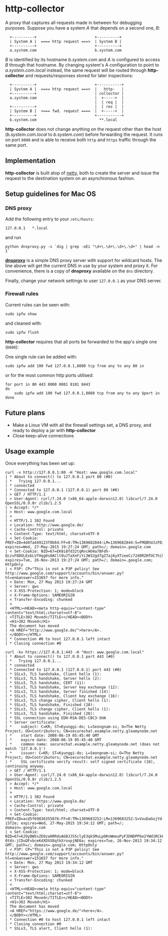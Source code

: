 # http-collector

A proxy that captures all requests made in between for debugging purposes. Suppose you have a system _A_ that depends on a second one, _B_:

```
  +----------+                          +----------+
  | System A |  ==== http request ===>  | System B |
  +----------+                          +----------+
  a.system.com                          b.system.com
```

_B_ is identified by its hostname _b.system.com_ and _A_ is configured to access _B_ through that hostname. By changing system's A configuration to point to _a.system.com.local_ instead, the same request will be routed through **http-collector** and requests/responses stored for later inspections:

```
  +----------+                          +-----------+
  | System A |  ==== http request ===>  |   http-   |
  +----------+                          | collector |
  a.system.com                          |  +-----+  |
                                        |  | req |  |
  +----------+                          |  | res |  |
  | System B |  <=== fwd. request ====  |  +-----+  |
  +----------+                          +-----------+
  b.system.com                            **.local
```

**http-collector** does not change anything on the request other than the host (_b.system.com.local_ to _b.system.com_) before forwarding the request. It runs on port `8080` and is able to receive both `http` and `https` traffic through the same port.


## Implementation

**http-collector** is built atop of [netty](http://netty.io/), both to create the server and issue the request to the destination system on an asynchronous fashion.




## Setup guidelines for Mac OS


### DNS proxy

Add the following entry to your `/etc/hosts`:

```
127.0.0.1	*.local
```

and run

```
python dnsproxy.py -s `dig | grep -oEi "\d+\.\d+\.\d+\.\d+" | head -n 1`
```

**[dnsproxy](https://code.google.com/p/marlon-tools/source/browse/tools/dnsproxy/dnsproxy.py)** is a simple DNS proxy server with support for wildcard hosts. The line above will get the current DNS in use by your system and proxy it. For convenience, there is a copy of **dnsproxy** available on the `dns` directory.

Finally, change your network settings to user `127.0.0.1` as your DNS server.


### Firewall rules

Current rules can be seen with:

```
sudo ipfw show
```

and cleaned with:

```
sudo ipfw flush
```

**http-collector** requires that all ports be forwarded to the app's single one (`8080`):

One single rule can be added with:

```
sudo ipfw add 100 fwd 127.0.0.1,8080 tcp from any to any 80 in
```

or for the most common http ports utilised:

```
for port in 80 443 8000 8081 8181 8443
do
	sudo ipfw add 100 fwd 127.0.0.1,8080 tcp from any to any $port in
done
```


## Future plans

* Make a Linux VM with all the firewall settings set, a DNS proxy, and ready to deploy a jar with **http-collector**
* Close keep-alive connections


## Usage example

Once everything has been set up:


```
curl -v http://127.0.0.1:80 -H "Host: www.google.com.local"
| * About to connect() to 127.0.0.1 port 80 (#0)
| *   Trying 127.0.0.1...
| * connected
| * Connected to 127.0.0.1 (127.0.0.1) port 80 (#0)
| > GET / HTTP/1.1
| > User-Agent: curl/7.24.0 (x86_64-apple-darwin12.0) libcurl/7.24.0 OpenSSL/0.9.8r zlib/1.2.5
| > Accept: */*
| > Host: www.google.com.local
| >
| < HTTP/1.1 302 Found
| < Location: http://www.google.de/
| < Cache-Control: private
| < Content-Type: text/html; charset=UTF-8
| < Set-Cookie: PREF=ID=4d4fa449123f0b64:FF=0:TM=1369682844:LM=1369682844:S=FMQBhUJzFDield1X; expires=Wed, 27-May-2015 19:27:24 GMT; path=/; domain=.google.com
| < Set-Cookie: NID=67=EK0i8Td32tqRncHO4a7BFdh-QczsF8DOLExbLVfHqg0s8AClt9uJTaXnFiYi3W32gd7gZ7aj6yXTzeeCc72d0RZHTUC7hi5eP0itjFmvD8YvKsfFnfgCcOx9Iqooe6Z_; expires=Tue, 26-Nov-2013 19:27:24 GMT; path=/; domain=.google.com; HttpOnly
| < P3P: CP="This is not a P3P policy! See http://www.google.com/support/accounts/bin/answer.py?hl=en&answer=151657 for more info."
| < Date: Mon, 27 May 2013 19:27:24 GMT
| < Server: gws
| < X-XSS-Protection: 1; mode=block
| < X-Frame-Options: SAMEORIGIN
| < Transfer-Encoding: chunked
| <
| <HTML><HEAD><meta http-equiv="content-type" content="text/html;charset=utf-8">
| <TITLE>302 Moved</TITLE></HEAD><BODY>
| <H1>302 Moved</H1>
| The document has moved
| <A HREF="http://www.google.de/">here</A>.
| </BODY></HTML>
| * Connection #0 to host 127.0.0.1 left intact
| * Closing connection #0
```

```
curl -kv https://127.0.0.1:443 -H "Host: www.google.com.local"
| * About to connect() to 127.0.0.1 port 443 (#0)
| *   Trying 127.0.0.1...
| * connected
| * Connected to 127.0.0.1 (127.0.0.1) port 443 (#0)
| * SSLv3, TLS handshake, Client hello (1):
| * SSLv3, TLS handshake, Server hello (2):
| * SSLv3, TLS handshake, CERT (11):
| * SSLv3, TLS handshake, Server key exchange (12):
| * SSLv3, TLS handshake, Server finished (14):
| * SSLv3, TLS handshake, Client key exchange (16):
| * SSLv3, TLS change cipher, Client hello (1):
| * SSLv3, TLS handshake, Finished (20):
| * SSLv3, TLS change cipher, Client hello (1):
| * SSLv3, TLS handshake, Finished (20):
| * SSL connection using EDH-RSA-DES-CBC3-SHA
| * Server certificate:
| *    subject: C=KR; ST=Kyunggi-do; L=Seongnam-si; O=The Netty Project; OU=Contributors; CN=securechat.example.netty.gleamynode.net
| *    start date: 2008-06-19 05:45:40 GMT
| *    expire date: 2008-06-19 05:45:40 GMT
| *    common name: securechat.example.netty.gleamynode.net (does not match '127.0.0.1')
| *    issuer: C=KR; ST=Kyunggi-do; L=Seongnam-si; O=The Netty Project; OU=Contributors; CN=securechat.example.netty.gleamynode.net
| *    SSL certificate verify result: self signed certificate (18), continuing anyway.
| > GET / HTTP/1.1
| > User-Agent: curl/7.24.0 (x86_64-apple-darwin12.0) libcurl/7.24.0 OpenSSL/0.9.8r zlib/1.2.5
| > Accept: */*
| > Host: www.google.com.local
| >
| < HTTP/1.1 302 Found
| < Location: https://www.google.de/
| < Cache-Control: private
| < Content-Type: text/html; charset=UTF-8
| < Set-Cookie: PREF=ID=acd5f69836355076:FF=0:TM=1369683252:LM=1369683252:S=VouDaGojYd-iSf2e; expires=Wed, 27-May-2015 19:34:12 GMT; path=/; domain=.google.com
| < Set-Cookie: NID=67=k2OyBW5sZE0za6RRduAG0JJS5clyE3qkSMuLpOKnWmeuPyF3DNDPPbe2YWd1RCkFqXiJqvXgkdGzZYvvm8Zu0qkJDF4c-0tds-jCDuQFvbceKdXDXX8qtkXroxpjNE6a; expires=Tue, 26-Nov-2013 19:34:12 GMT; path=/; domain=.google.com; HttpOnly
| < P3P: CP="This is not a P3P policy! See http://www.google.com/support/accounts/bin/answer.py?hl=en&answer=151657 for more info."
| < Date: Mon, 27 May 2013 19:34:12 GMT
| < Server: gws
| < X-XSS-Protection: 1; mode=block
| < X-Frame-Options: SAMEORIGIN
| < Transfer-Encoding: chunked
| <
| <HTML><HEAD><meta http-equiv="content-type" content="text/html;charset=utf-8">
| <TITLE>302 Moved</TITLE></HEAD><BODY>
| <H1>302 Moved</H1>
| The document has moved
| <A HREF="https://www.google.de/">here</A>.
| </BODY></HTML>
| * Connection #0 to host 127.0.0.1 left intact
| * Closing connection #0
| * SSLv3, TLS alert, Client hello (1):
```


